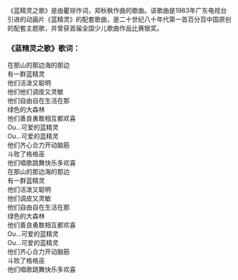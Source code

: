 

《蓝精灵之歌》是由瞿琮作词，郑秋枫作曲的歌曲。该歌曲是1983年广东电视台引进的动画片《蓝精灵》的配套歌曲，是二十世纪八十年代第一首百分百中国原创的配套主题歌，并曾获首届全国少儿歌曲作品比赛银奖。

### 《蓝精灵之歌》歌词：

在那山的那边海的那边  
有一群蓝精灵  
他们活泼又聪明  
他们他们调皮又灵敏  
他们自由自在生活在那  
绿色的大森林  
他们善良勇敢相互都欢喜  
Ou...可爱的蓝精灵  
Ou...可爱的蓝精灵  
他们齐心合力开动脑筋  
斗败了格格巫  
他们唱歌跳舞快乐多欢喜  
在那山的那边海的那边  
有一群蓝精灵  
他们活泼又聪明  
他们调皮又灵敏  
他们自由自在生活在那  
绿色的大森林  
他们善良勇敢相互都欢喜  
Ou...可爱的蓝精灵  
Ou...可爱的蓝精灵  
他们齐心合力开动脑筋  
斗败了格格巫  
他们唱歌跳舞快乐多欢喜

